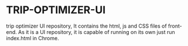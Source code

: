 # TRIP-OPTIMIZER-UI
trip optimizer UI repository, It contains the html, js and CSS files of front-end.
As it is a UI repository, it is capable of running on its own just run index.html in Chrome.
